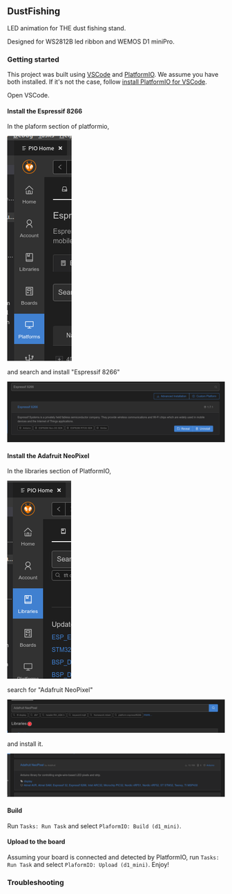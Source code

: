 ## DustFishing

LED animation for THE dust fishing stand.

Designed for WS2812B led ribbon and WEMOS D1 miniPro.

### Getting started

This project was built using [VSCode](https://code.visualstudio.com/) and [PlatformIO](https://platform.io/). We assume you have both installed. If it's not the case, follow [install PlatformIO for VSCode](http://docs.platformio.org/en/latest/ide/vscode.html).

Open VSCode.

#### Install the Espressif 8266

In the plaform section of platformio,

![Panel/Platforms](.resources/Panel_Platforms.png "Panel - Platforms screenshot")

and search and install "Espressif 8266"

![Espressif/Search & Result](.resources/Espressif_Search-and-Result.png "Espressif - Search & Result screenshot")

#### Install the Adafruit NeoPixel

In the libraries section of PlatformIO,

![Panel/Libraries](.resources/Panel_Libraries.png "Panel - Libraries screenshot")

search for "Adafruit NeoPixel"

![Libraries/Panel](.resources/Adafruit_Search.png "Adafruit - Search screenshot")

and install it.

![Libraries/Result](.resources/Adafruit_Result.png "Adafruit - Result screenshot")

#### Build

Run `Tasks: Run Task` and select `PlaformIO: Build (d1_mini)`.

#### Upload to the board

Assuming your board is connected and detected by PlatformIO, run `Tasks: Run Task` and select `PlaformIO: Upload (d1_mini)`. Enjoy!

### Troubleshooting
